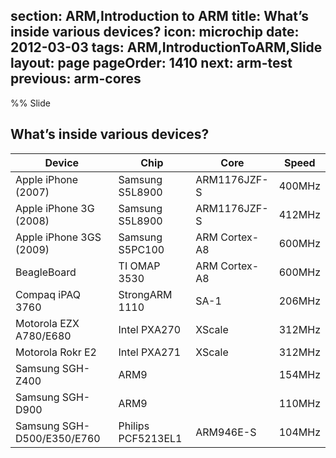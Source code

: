 section: ARM,Introduction to ARM
title: What’s inside various devices?
icon: microchip
date: 2012-03-03
tags: ARM,IntroductionToARM,Slide
layout: page
pageOrder: 1410
next: arm-test
previous: arm-cores
----

%% Slide
  
## What’s inside various devices?

Device                     | Chip               | Core          | Speed
---------------------------|--------------------|---------------|-------
Apple iPhone (2007)        | Samsung S5L8900    | ARM1176JZF-S  | 400MHz
Apple iPhone 3G (2008)     | Samsung S5L8900    | ARM1176JZF-S  | 412MHz
Apple iPhone 3GS (2009)    | Samsung S5PC100    | ARM Cortex-A8 | 600MHz
BeagleBoard                | TI OMAP 3530       | ARM Cortex-A8 | 600MHz
Compaq iPAQ 3760           | StrongARM 1110     | SA-1          | 206MHz
Motorola EZX A780/E680     | Intel PXA270       | XScale        | 312MHz
Motorola Rokr E2           | Intel PXA271       | XScale        | 312MHz
Samsung SGH-Z400           | ARM9               |               | 154MHz
Samsung SGH-D900           | ARM9               |               | 110MHz
Samsung SGH-D500/E350/E760 | Philips PCF5213EL1 | ARM946E-S     | 104MHz
